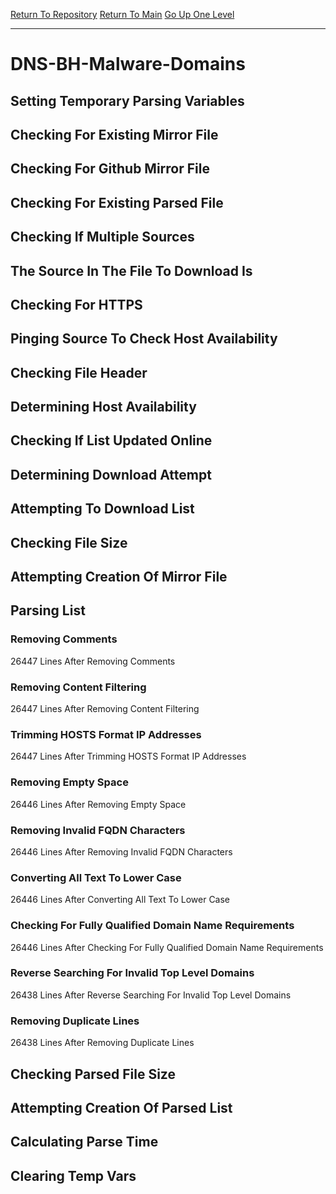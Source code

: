 [Return To Repository](https://github.com/deathbybandaid/piholeparser/)
[Return To Main](https://github.com/deathbybandaid/piholeparser/blob/master/RecentRunLogs/Mainlog.md)
[Go Up One Level](https://github.com/deathbybandaid/piholeparser/blob/master/RecentRunLogs/TopLevelScripts/30-Processing-External-Blacklists.md)
____________________________________
# DNS-BH-Malware-Domains
## Setting Temporary Parsing Variables
## Checking For Existing Mirror File
## Checking For Github Mirror File
## Checking For Existing Parsed File
## Checking If Multiple Sources
## The Source In The File To Download Is
## Checking For HTTPS
## Pinging Source To Check Host Availability
## Checking File Header
## Determining Host Availability
## Checking If List Updated Online
## Determining Download Attempt
## Attempting To Download List
## Checking File Size
## Attempting Creation Of Mirror File
## Parsing List
### Removing Comments
26447 Lines After Removing Comments
### Removing Content Filtering
26447 Lines After Removing Content Filtering
### Trimming HOSTS Format IP Addresses
26447 Lines After Trimming HOSTS Format IP Addresses
### Removing Empty Space
26446 Lines After Removing Empty Space
### Removing Invalid FQDN Characters
26446 Lines After Removing Invalid FQDN Characters
### Converting All Text To Lower Case
26446 Lines After Converting All Text To Lower Case
### Checking For Fully Qualified Domain Name Requirements
26446 Lines After Checking For Fully Qualified Domain Name Requirements
### Reverse Searching For Invalid Top Level Domains
26438 Lines After Reverse Searching For Invalid Top Level Domains
### Removing Duplicate Lines
26438 Lines After Removing Duplicate Lines
## Checking Parsed File Size
## Attempting Creation Of Parsed List
## Calculating Parse Time
## Clearing Temp Vars
